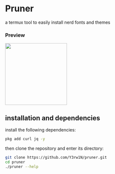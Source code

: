 # Pruner 
a termux tool to easily install nerd fonts and themes 

### Preview
<img src=".screenschots/1.jpg" width="200">

## installation and dependencies

install the following dependencies:
``` sh
pkg add curl jq -y
```

then clone the repository and enter its directory:
```sh
git clone https://github.com/Y3rw1N/pruner.git
cd pruner
./pruner --help
```
